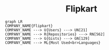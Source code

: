 <h1 align="center">Flipkart</h1>

```mermaid
graph LR
COMPANY_NAME{Flipkart}
COMPANY_NAME ---> U{Users} ---> UN[21]
COMPANY_NAME ---> R{Repositories} ---> RN[562]
COMPANY_NAME ---> G{Gists} ---> GN[129]
COMPANY_NAME ---> ML{Most Used<br>Languages}
```
